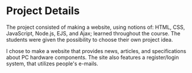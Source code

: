 # Project Details
The project consisted of making a website, using notions of: HTML, CSS, JavaScript, Node.js, EJS, and Ajax; learned throughout the course. The students were given the possibility to choose their own project idea.  
  
I chose to make a website that provides news, articles, and specifications about PC hardware components. The site also features a register/login system, that utilizes people's e-mails.
